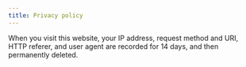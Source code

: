 ```yaml
---
title: Privacy policy
---
```


When you visit this website, your IP address, request method and URI, HTTP referer, and user agent are recorded for 14 days, and then permanently deleted.
